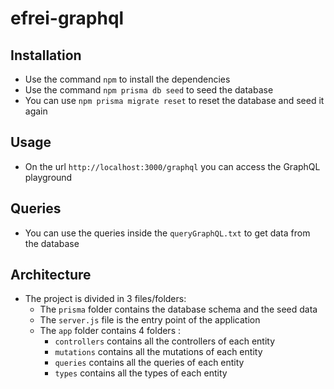 # efrei-graphql

## Installation
- Use the command `npm` to install the dependencies
- Use the command `npm prisma db seed` to seed the database
- You can use `npm prisma migrate reset` to reset the database and seed it again

## Usage
- On the url `http://localhost:3000/graphql` you can access the GraphQL playground

## Queries
- You can use the queries inside the `queryGraphQL.txt` to get data from the database

## Architecture
- The project is divided in 3 files/folders:
    - The `prisma` folder contains the database schema and the seed data
    - The `server.js` file is the entry point of the application
    - The `app` folder contains 4 folders : 
        - `controllers` contains all the controllers of each entity
        - `mutations` contains all the mutations of each entity
        - `queries` contains all the queries of each entity
        - `types` contains all the types of each entity